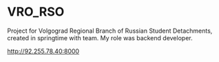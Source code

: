 # VRO_RSO
Project for Volgograd Regional Branch of Russian Student Detachments, created in springtime with team. My role was backend developer.

http://92.255.78.40:8000
